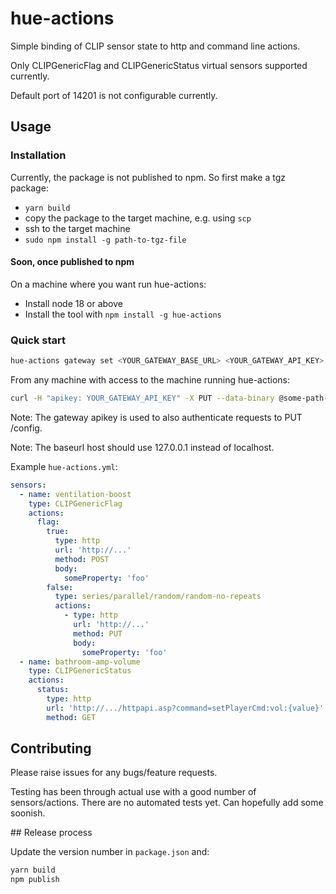 # hue-actions

Simple binding of CLIP sensor state to http and command line actions.

Only CLIPGenericFlag and CLIPGenericStatus virtual sensors supported currently.

Default port of 14201 is not configurable currently.

## Usage

### Installation

Currently, the package is not published to npm. So first make a tgz package:

- `yarn build`
- copy the package to the target machine, e.g. using `scp`
- ssh to the target machine
- `sudo npm install -g path-to-tgz-file`

#### Soon, once published to npm

On a machine where you want run hue-actions:

- Install node 18 or above
- Install the tool with `npm install -g hue-actions`

### Quick start

```sh
hue-actions gateway set <YOUR_GATEWAY_BASE_URL> <YOUR_GATEWAY_API_KEY>
```

From any machine with access to the machine running hue-actions:

```sh
curl -H "apikey: YOUR_GATEWAY_API_KEY" -X PUT --data-binary @some-path-to/hue-actions.yml http://some-host:14201/config
```

Note: The gateway apikey is used to also authenticate requests to PUT /config.

Note: The baseurl host should use 127.0.0.1 instead of localhost.

Example `hue-actions.yml`:

```yml
sensors:
  - name: ventilation-boost
    type: CLIPGenericFlag
    actions:
      flag:
        true:
          type: http
          url: 'http://...'
          method: POST
          body:
            someProperty: 'foo'
        false:
          type: series/parallel/random/random-no-repeats
          actions:
            - type: http
              url: 'http://...'
              method: PUT
              body:
                someProperty: 'foo'
  - name: bathroom-amp-volume
    type: CLIPGenericStatus
    actions:
      status:
        type: http
        url: 'http://.../httpapi.asp?command=setPlayerCmd:vol:{value}'
        method: GET
```

## Contributing

Please raise issues for any bugs/feature requests.

Testing has been through actual use with a good number of sensors/actions. There are no automated tests yet. Can hopefully add some soonish.

## Release process

Update the version number in `package.json` and:

```sh
yarn build
npm publish
```
